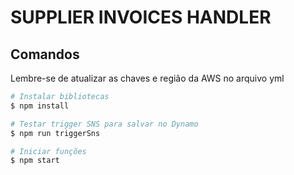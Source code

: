 # SUPPLIER INVOICES HANDLER
## Comandos
Lembre-se de atualizar as chaves e região da AWS no arquivo yml

```bash
# Instalar bibliotecas
$ npm install

# Testar trigger SNS para salvar no Dynamo
$ npm run triggerSns

# Iniciar funções
$ npm start
```
